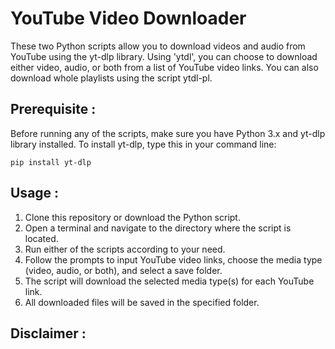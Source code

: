 # YouTube Video Downloader
These two Python scripts allow you to download videos and audio from YouTube using the yt-dlp library. Using 'ytdl', you can choose to download either video, audio, or both from a list of YouTube video links. You can also download whole playlists using the script ytdl-pl.

## Prerequisite :
Before running any of the scripts, make sure you have Python 3.x and yt-dlp library installed.
To install yt-dlp, type this in your command line:
```
pip install yt-dlp
```
## Usage :
1. Clone this repository or download the Python script.
2. Open a terminal and navigate to the directory where the script is located.
3. Run either of the scripts according to your need.
4. Follow the prompts to input YouTube video links, choose the media type (video, audio, or both), and select a save folder.
5. The script will download the selected media type(s) for each YouTube link.
6. All downloaded files will be saved in the specified folder.

## Disclaimer :


